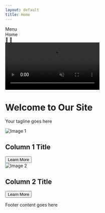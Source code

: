 ```yaml
---
layout: default
title: Home
---
```


<link rel="stylesheet" href="/assets/css/style.css">

<!-- Top navigation bar -->
<div class="top-nav">
  <div class="menu-left">
    <span>Menu</span>
    <div class="burger">
    <div class="burger-line"></div>
    <div class="burger-line"></div>
    <div class="burger-line"></div>
    </div>
  </div>
  <div class="menu-center">Home</div>
  <div class="menu-right">
    <span>👤</span>
    <span>🛒</span>
  </div>
</div>

<!-- Video section -->
<div class="video-section">
  <video autoplay muted loop>
    <source src="/assets/mp4/cpright-free-nature.mp4" type="video/mp4">
    Your browser does not support the video tag.
  </video>
  <div class="video-overlay">
    <h1>Welcome to Our Site</h1>
    <p>Your tagline goes here</p>
  </div>
</div>

<!-- Two-column section -->
<div class="two-columns">
  <div class="column">
    <img src="/assets/jpg/accessories.jpg" alt="Image 1">
    <div class="column-overlay">
      <h2>Column 1 Title</h2>
      <button>Learn More</button>
    </div>
  </div>
  <div class="column">
    <img src="/assets/jpg/equipment.jpg" alt="Image 2">
    <div class="column-overlay">
      <h2>Column 2 Title</h2>
      <button>Learn More</button>
    </div>
  </div>
</div>

<!-- Footer -->
<footer>
  <p>Footer content goes here</p>
</footer>
